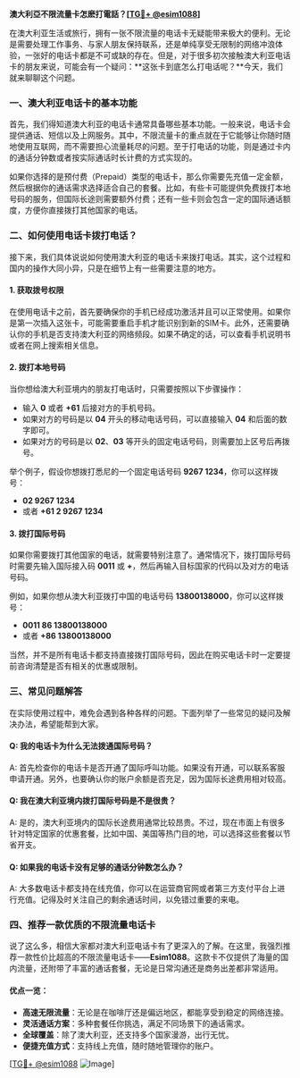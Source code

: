 **澳大利亞不限流量卡怎麽打電話？[[TG💪+ @esim1088](https://t.me/s/esim1088)]**

在澳大利亚生活或旅行，拥有一张不限流量的电话卡无疑能带来极大的便利。无论是需要处理工作事务、与家人朋友保持联系，还是单纯享受无限制的网络冲浪体验，一张好的电话卡都是不可或缺的存在。但是，对于很多初次接触澳大利亚电话卡的朋友来说，可能会有一个疑问：**这张卡到底怎么打电话呢？**今天，我们就来聊聊这个问题。

### 一、澳大利亚电话卡的基本功能

首先，我们得知道澳大利亚的电话卡通常具备哪些基本功能。一般来说，电话卡会提供通话、短信以及上网服务。其中，不限流量卡的重点就在于它能够让你随时随地使用互联网，而不需要担心流量耗尽的问题。至于打电话的功能，则是通过卡内的通话分钟数或者按实际通话时长计费的方式实现的。

如果你选择的是预付费（Prepaid）类型的电话卡，那么你需要先充值一定金额，然后根据你的通话需求选择适合自己的套餐。比如，有些卡可能提供免费拨打本地号码的服务，但国际长途则需要额外付费；还有一些卡则会包含一定的国际通话额度，方便你直接拨打其他国家的电话。

### 二、如何使用电话卡拨打电话？

接下来，我们具体说说如何使用澳大利亚的电话卡来拨打电话。其实，这个过程和国内的操作大同小异，只是在细节上有一些需要注意的地方。

#### 1. 获取拨号权限

在使用电话卡之前，首先要确保你的手机已经成功激活并且可以正常使用。如果你是第一次插入这张卡，可能需要重启手机才能识别到新的SIM卡。此外，还需要确认你的手机是否支持澳大利亚的网络频段。如果不确定的话，可以查看手机说明书或者在网上搜索相关信息。

#### 2. 拨打本地号码

当你想给澳大利亚境内的朋友打电话时，只需要按照以下步骤操作：

- 输入 **0** 或者 **+61** 后接对方的手机号码。
- 如果对方的号码是以 **04** 开头的移动电话号码，可以直接输入 **04** 和后面的数字即可。
- 如果对方的号码是以 **02**、**03** 等开头的固定电话号码，则需要加上区号后再拨号。

举个例子，假设你想拨打悉尼的一个固定电话号码 **9267 1234**，你可以这样拨号：
- **02 9267 1234**
- 或者 **+61 2 9267 1234**

#### 3. 拨打国际号码

如果你需要拨打其他国家的电话，就需要特别注意了。通常情况下，拨打国际号码时需要先输入国际接入码 **0011** 或 **+**，然后再输入目标国家的代码以及对方的电话号码。

例如，如果你想从澳大利亚拨打中国的电话号码 **13800138000**，你可以这样拨号：
- **0011 86 13800138000**
- 或者 **+86 13800138000**

当然，并不是所有电话卡都支持直接拨打国际号码，因此在购买电话卡时一定要提前咨询清楚是否有相关的优惠或限制。

### 三、常见问题解答

在实际使用过程中，难免会遇到各种各样的问题。下面列举了一些常见的疑问及解决办法，希望能帮到大家。

#### Q: 我的电话卡为什么无法拨通国际号码？
A: 首先检查你的电话卡是否开通了国际呼叫功能。如果没有开通，可以联系客服申请开通。另外，也要确认你的账户余额是否充足，因为国际长途费用相对较高。

#### Q: 我在澳大利亚境内拨打国际号码是不是很贵？
A: 是的，澳大利亚境内的国际长途费用通常比较昂贵。不过，现在市面上有很多针对特定国家的优惠套餐，比如中国、美国等热门目的地，可以选择这些套餐以节省开支。

#### Q: 如果我的电话卡没有足够的通话分钟数怎么办？
A: 大多数电话卡都支持在线充值，你可以在运营商官网或者第三方支付平台上进行充值。记得及时关注自己的剩余通话时间，以免错过重要的来电。

### 四、推荐一款优质的不限流量电话卡

说了这么多，相信大家都对澳大利亚电话卡有了更深入的了解。在这里，我强烈推荐一款性价比超高的不限流量电话卡——**Esim1088**。这款卡不仅提供了海量的国内流量，还附带了丰富的通话套餐，无论是日常沟通还是商务出差都非常适用。

#### 优点一览：
- **高速无限流量**：无论是在咖啡厅还是偏远地区，都能享受到稳定的网络连接。
- **灵活通话方案**：多种套餐任你挑选，满足不同场景下的通话需求。
- **全球覆盖**：除了澳大利亚，还支持多个国家漫游，出行无忧。
- **便捷充值方式**：支持线上充值，随时随地管理你的账户。

[[TG💪+ @esim1088](https://t.me/s/esim1088) ![Image](https://i.postimg.cc/4NQfJmqS/Snipaste-2025-05-13-00-14-12.png)]